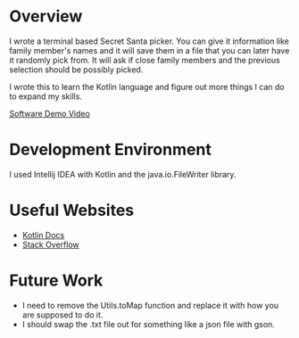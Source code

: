 # Overview

I wrote a terminal based Secret Santa picker. You can give it information like family member's names and it will save them in a file that you can later have it randomly pick from. It will ask if close family members and the previous selection should be possibly picked.

I wrote this to learn the Kotlin language and figure out more things I can do to expand my skills.

[Software Demo Video](http://youtube.link.goes.here)

# Development Environment

I used Intellij IDEA with Kotlin and the java.io.FileWriter library.

# Useful Websites

* [Kotlin Docs](https://kotlinlang.org/docs/home.html)
* [Stack Overflow](https://stackoverflow.com)

# Future Work

* I need to remove the Utils.toMap function and replace it with how you are supposed to do it.
* I should swap the .txt file out for something like a json file with gson.
